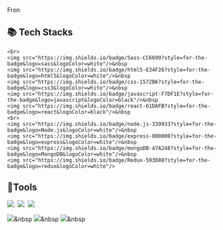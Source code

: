 Fron

<!--
- 🔭 I’m currently working on ...
- 
- 👯 I’m looking to collaborate on ...
- 🤔 I’m looking for help with ...
- 💬 Ask me about ...
- 📫 How to reach me: ...
- 😄 Pronouns: ...
- ⚡ Fun fact: ...
-->

<h2> 📚 Tech Stacks </h2>
<div>

    <br>
    <img src="https://img.shields.io/badge/Sass-CC6699?style=for-the-badge&logo=sass&logoColor=white"/>&nbsp
    <img src="https://img.shields.io/badge/html5-E34F26?style=for-the-badge&logo=html5&logoColor=white"/>&nbsp
    <img src="https://img.shields.io/badge/css-1572B6?style=for-the-badge&logo=css3&logoColor=white"/>&nbsp 
    <img src="https://img.shields.io/badge/javascript-F7DF1E?style=for-the-badge&logo=javascript&logoColor=black"/>&nbsp
    <img src="https://img.shields.io/badge/react-61DAFB?style=for-the-badge&logo=react&logoColor=black"/>&nbsp
    <br>
    <img src="https://img.shields.io/badge/node.js-339933?style=for-the-badge&logo=Node.js&logoColor=white"/>&nbsp
    <img src="https://img.shields.io/badge/express-000000?style=for-the-badge&logo=express&logoColor=white"/>&nbsp
    <img src="https://img.shields.io/badge/mongoDB-47A248?style=for-the-badge&logo=MongoDB&logoColor=white"/>&nbsp
    <img src="https://img.shields.io/badge/Redux-593D88?style=for-the-badge&logo=redux&logoColor=white"/>
</div>

<h2> 🌱Tools </h2>
<div>
  <img src="https://img.shields.io/badge/github-181717?style=for-the-badge&logo=github&logoColor=white"/>&nbsp
  <img src="https://img.shields.io/badge/git-F05032?style=for-the-badge&logo=git&logoColor=white"/>&nbsp
  <img  src="https://readme-components.vercel.app/api?component=logo&fill=black&logo=javascript&svgfill=f6df1c">&nbsp

  <img  src="https://img.shields.io/badge/TypeScript-007ACC?style=for-the-badge&logo=typescript&logoColor=white">&nbsp
  <img  src="https://readme-components.vercel.app/api?component=logo&fill=black&logo=react&animation=spin&svgfill=15d8fe">&nbsp
  <img  src="https://img.shields.io/badge/Node.js-43853D?style=for-the-badge&logo=node.js&logoColor=white">&nbsp
</div>

<!-- 
<h2> 🔭 I’m currently working on ... </h2> 
-->



